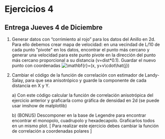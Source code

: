 # Ejercicios 4

## Entrega Jueves 4 de Diciembre

1.  Generar datos con “corrimiento al rojo” para los datos del Anillo en 2d. Para ello debemos crear mapa de velocidad: 
en una vecindad de L/10 de cada punto "pivote" en los datos, encontrar el punto más cercano y generar una velocidad 
para este punto pivote en la dirección del punto más cercano proporcional a su distancia (v=dist*0.1). 
Guardar el nuevo punto con coordenadas    <img src="https://latex.codecogs.com/gif.latex?\mathbf{r}=(x,&space;y&plus;v\cdot\hat{j})" title="\mathbf{r}=(x, y+v\cdot\hat{j})" />


2. Cambiar el código de la función de correlación con estimador de Landy-Salay, para que sea anisotrópico y guarde la componente 
de cada distancia en X y Y. 

   a) Con este código calcular la función de correlación anisotrópica del ejercicio anterior 
   y graficarla como gráfica de densidad en 2d (se puede usar imshow de matplotlib)
   
   b) (BONUS) Descomponer en la base de Legendre para encontrar encontrar el monopolo, cuadrupolo y hexadecapolo. 
   Graficarlos todos en un mismo plot. [ Para realizar este ejercicio debes cambiar la función de correlación a coordenadas polares ]
  
